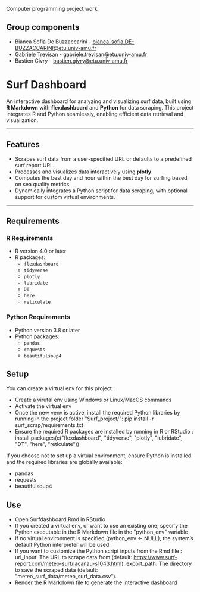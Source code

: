 Computer programming project work

## Group components 
- Bianca Sofia De Buzzaccarini - bianca-sofia.DE-BUZZACCARINI@etu.univ-amu.fr
- Gabriele Trevisan - gabriele.trevisan@etu.univ-amu.fr
- Bastien Givry  - bastien.givry@etu.univ-amu.fr

# Surf Dashboard

An interactive dashboard for analyzing and visualizing surf data, built using **R Markdown** with **flexdashboard** and **Python** for data scraping. This project integrates R and Python seamlessly, enabling efficient data retrieval and visualization.

---

## Features

- Scrapes surf data from a user-specified URL or defaults to a predefined surf report URL.
- Processes and visualizes data interactively using **plotly**.
- Computes the best day and hour within the best day for surfing based on sea quality metrics.
- Dynamically integrates a Python script for data scraping, with optional support for custom virtual environments.

---

## Requirements

### R Requirements
- R version 4.0 or later
- R packages:
  - `flexdashboard`
  - `tidyverse`
  - `plotly`
  - `lubridate`
  - `DT`
  - `here`
  - `reticulate`

### Python Requirements
- Python version 3.8 or later
- Python packages:
  - `pandas`
  - `requests`
  - `beautifulsoup4`

## Setup
You can create a virtual env for this project : 
- Create a virutal env using Windows or Linux/MacOS commands
- Activate the virtual env
- Once the new venv is active, install the required Python libraries by running in the project folder "Surf_project/": 
pip install -r surf_scrap/requirements.txt
- Ensure the required R packages are installed by running in R or RStudio :
install.packages(c("flexdashboard", "tidyverse", "plotly", "lubridate", "DT", "here", "reticulate"))

If you choose not to set up a virtual environment, ensure Python is installed and the required libraries are globally available:
- pandas
- requests
- beautifulsoup4

## Use 
- Open Surfdashboard.Rmd in RStudio
- If you created a virtual env, or want to use an existing one, specify the Python executable in the R Markdown file in the "python_env" variable
- If no virtual environment is specified (python_env <- NULL), the system’s default Python interpreter will be used.
- If you want to customize the Python script inputs from the Rmd file :  
url_input: The URL to scrape data from (default: https://www.surf-report.com/meteo-surf/lacanau-s1043.html).
export_path: The directory to save the scraped data (default: "meteo_surf_data/meteo_surf_data.csv").
- Render the R Markdown file to generate the interactive dashboard 